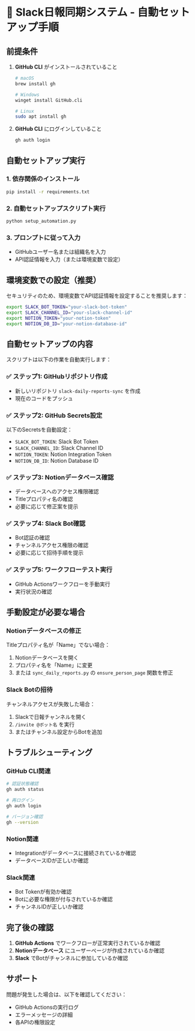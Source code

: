 # 🚀 Slack日報同期システム - 自動セットアップ手順

## 前提条件

1. **GitHub CLI** がインストールされていること
   ```bash
   # macOS
   brew install gh
   
   # Windows
   winget install GitHub.cli
   
   # Linux
   sudo apt install gh
   ```

2. **GitHub CLI** にログインしていること
   ```bash
   gh auth login
   ```

## 自動セットアップ実行

### 1. 依存関係のインストール
```bash
pip install -r requirements.txt
```

### 2. 自動セットアップスクリプト実行
```bash
python setup_automation.py
```

### 3. プロンプトに従って入力
- GitHubユーザー名または組織名を入力
- API認証情報を入力（または環境変数で設定）

## 環境変数での設定（推奨）

セキュリティのため、環境変数でAPI認証情報を設定することを推奨します：

```bash
export SLACK_BOT_TOKEN="your-slack-bot-token"
export SLACK_CHANNEL_ID="your-slack-channel-id"
export NOTION_TOKEN="your-notion-token"
export NOTION_DB_ID="your-notion-database-id"
```

## 自動セットアップの内容

スクリプトは以下の作業を自動実行します：

### ✅ ステップ1: GitHubリポジトリ作成
- 新しいリポジトリ `slack-daily-reports-sync` を作成
- 現在のコードをプッシュ

### ✅ ステップ2: GitHub Secrets設定
以下のSecretsを自動設定：
- `SLACK_BOT_TOKEN`: Slack Bot Token
- `SLACK_CHANNEL_ID`: Slack Channel ID
- `NOTION_TOKEN`: Notion Integration Token
- `NOTION_DB_ID`: Notion Database ID

### ✅ ステップ3: Notionデータベース確認
- データベースへのアクセス権限確認
- Titleプロパティ名の確認
- 必要に応じて修正案を提示

### ✅ ステップ4: Slack Bot確認
- Bot認証の確認
- チャンネルアクセス権限の確認
- 必要に応じて招待手順を提示

### ✅ ステップ5: ワークフローテスト実行
- GitHub Actionsワークフローを手動実行
- 実行状況の確認

## 手動設定が必要な場合

### Notionデータベースの修正
Titleプロパティ名が「Name」でない場合：

1. Notionデータベースを開く
2. プロパティ名を「Name」に変更
3. または `sync_daily_reports.py` の `ensure_person_page` 関数を修正

### Slack Botの招待
チャンネルアクセスが失敗した場合：

1. Slackで日報チャンネルを開く
2. `/invite @ボット名` を実行
3. またはチャンネル設定からBotを追加

## トラブルシューティング

### GitHub CLI関連
```bash
# 認証状態確認
gh auth status

# 再ログイン
gh auth login

# バージョン確認
gh --version
```

### Notion関連
- Integrationがデータベースに接続されているか確認
- データベースIDが正しいか確認

### Slack関連
- Bot Tokenが有効か確認
- Botに必要な権限が付与されているか確認
- チャンネルIDが正しいか確認

## 完了後の確認

1. **GitHub Actions** でワークフローが正常実行されているか確認
2. **Notionデータベース** にユーザーページが作成されているか確認
3. **Slack** でBotがチャンネルに参加しているか確認

## サポート

問題が発生した場合は、以下を確認してください：
- GitHub Actionsの実行ログ
- エラーメッセージの詳細
- 各APIの権限設定
